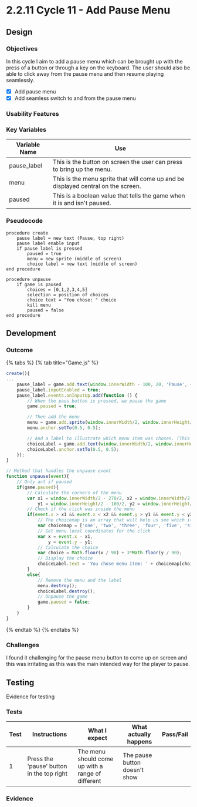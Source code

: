 # 2.2.11 Cycle 11 - Add Pause Menu

## Design

### Objectives

In this cycle I aim to add a pause menu which can be brought up with the press of a button or through a key on the keyboard. The user should also be able to click away from the pause menu and then resume playing seamlessly.&#x20;

* [x] Add pause menu
* [x] Add seamless switch to and from the pause menu

### Usability Features

### Key Variables

| Variable Name | Use                                                                               |
| ------------- | --------------------------------------------------------------------------------- |
| pause\_label  | This is the button on screen the user can press to bring up the menu.             |
| menu          | This is the menu sprite that will come up and be displayed central on the screen. |
| paused        | This is a boolean value that tells the game when it is and isn't paused.          |

### Pseudocode

```
procedure create
    pause label = new text (Pause, top right)
    pause label enable input
    if pause label is pressed
        paused = true
        menu = new sprite (middle of screen)
        choice label = new text (middle of screen)
end procedure

procedure unpause
    if game is paused 
        choices = [0,1,2,3,4,5]
        selection = position of choices
        choice text = "You chose: " choice
        kill menu
        paused = false
end procedure
```

## Development

### Outcome

{% tabs %}
{% tab title="Game.js" %}
```javascript
create(){
...
    pause_label = game.add.text(window.innerWidth - 100, 20, 'Pause', { font: '24px Arial', fill: '#fff' });
    pause_label.inputEnabled = true;
    pause_label.events.onInputUp.add(function () {
        // When the paus button is pressed, we pause the game
        game.paused = true;

        // Then add the menu
        menu = game.add.sprite(window.innerWidth/2, window.innerHeight/2, 'menu');
        menu.anchor.setTo(0.5, 0.5);

        // And a label to illustrate which menu item was chosen. (This is not necessary)
        choiceLabel = game.add.text(window.innerWidth/2, window.innerHeight-150, 'Click outside menu to continue', { font: '30px Arial', fill: '#fff' });
        choiceLabel.anchor.setTo(0.5, 0.5);
    });
}

// Method that handles the unpause event
function unpause(event){
    // Only act if paused
    if(game.paused){
        // Calculate the corners of the menu
        var x1 = window.innerWidth/2 - 270/2, x2 = window.innerWidth/2 + 270/2,
            y1 = window.innerHeight/2 - 180/2, y2 = window.innerHeight/2 + 180/2;
        // Check if the click was inside the menu
        if(event.x > x1 && event.x < x2 && event.y > y1 && event.y < y2 ){
            // The choicemap is an array that will help us see which item was clicked
            var choicemap = ['one', 'two', 'three', 'four', 'five', 'six'];
            // Get menu local coordinates for the click
            var x = event.x - x1,
                y = event.y - y1;
            // Calculate the choice 
            var choice = Math.floor(x / 90) + 3*Math.floor(y / 90);
            // Display the choice
            choiceLabel.text = 'You chose menu item: ' + choicemap[choice];
        }
        else{
            // Remove the menu and the label
            menu.destroy();
            choiceLabel.destroy();
            // Unpause the game
            game.paused = false;
        }
    }
}
```
{% endtab %}
{% endtabs %}

### Challenges

I found it challenging for the pause menu button to come up on screen and this was irritating as this was the main intended way for the player to pause.

## Testing

Evidence for testing

### Tests

<table><thead><tr><th>Test</th><th>Instructions</th><th>What I expect</th><th>What actually happens</th><th data-type="select">Pass/Fail</th></tr></thead><tbody><tr><td>1</td><td>Press the 'pause' button in the top right</td><td>The menu should come up with a range of different </td><td>The pause button doesn't show</td><td></td></tr></tbody></table>

### Evidence

